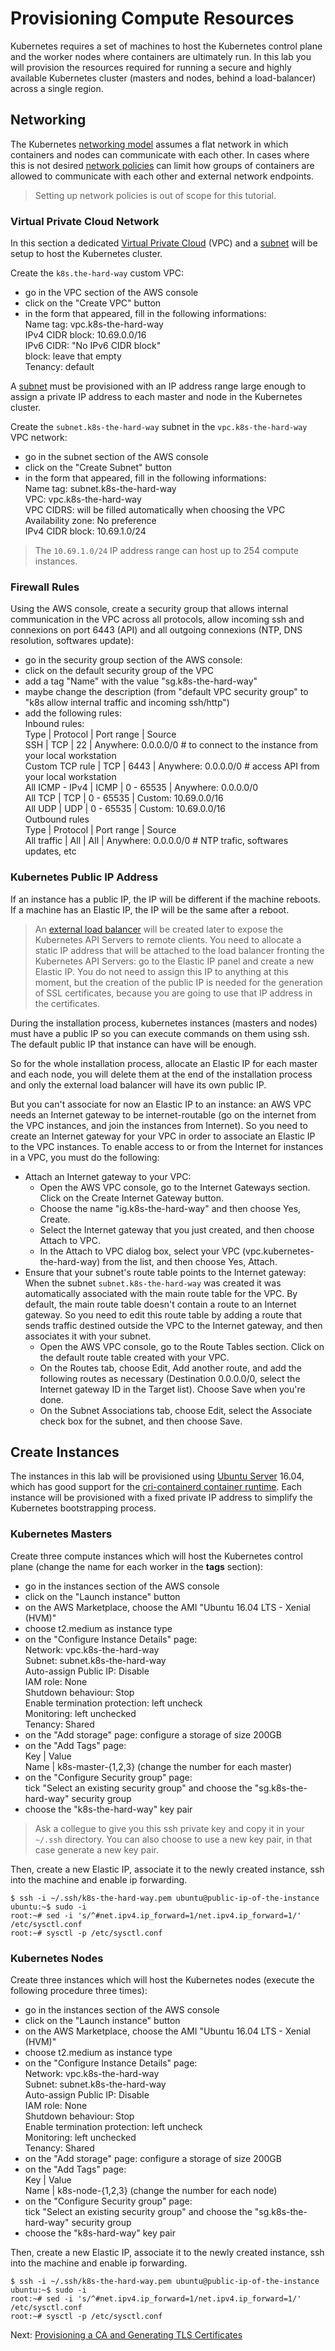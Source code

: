 # Provisioning Compute Resources

Kubernetes requires a set of machines to host the Kubernetes control plane and the worker nodes where containers are ultimately run. In this lab you will provision the resources required for running a secure and highly available Kubernetes cluster (masters and nodes, behind a load-balancer) across a single region.

## Networking

The Kubernetes [networking model](https://kubernetes.io/docs/concepts/cluster-administration/networking/#kubernetes-model) assumes a flat network in which containers and nodes can communicate with each other. In cases where this is not desired [network policies](https://kubernetes.io/docs/concepts/services-networking/network-policies/) can limit how groups of containers are allowed to communicate with each other and external network endpoints.

> Setting up network policies is out of scope for this tutorial.

### Virtual Private Cloud Network

In this section a dedicated [Virtual Private Cloud](https://aws.amazon.com/vpc/) (VPC) and a [subnet](https://docs.aws.amazon.com/AmazonVPC/latest/UserGuide/VPC_Subnets.html) will be setup to host the Kubernetes cluster.

Create the `k8s.the-hard-way` custom VPC:
* go in the VPC section of the AWS console
* click on the "Create VPC" button
* in the form that appeared, fill in the following informations:  
  Name tag: vpc.k8s-the-hard-way  
  IPv4 CIDR block: 10.69.0.0/16  
  IPv6 CIDR: "No IPv6 CIDR block"  
  block: leave that empty  
  Tenancy: default  

A [subnet](https://docs.aws.amazon.com/AmazonVPC/latest/UserGuide/VPC_Subnets.html) must be provisioned with an IP address range large enough to assign a private IP address to each master and node in the Kubernetes cluster.

Create the `subnet.k8s-the-hard-way` subnet in the `vpc.k8s-the-hard-way` VPC network:
* go in the subnet section of the AWS console
* click on the "Create Subnet" button
* in the form that appeared, fill in the following informations:  
  Name tag: subnet.k8s-the-hard-way  
  VPC: vpc.k8s-the-hard-way  
  VPC CIDRS: will be filled automatically when choosing the VPC  
  Availability zone: No preference  
  IPv4 CIDR block: 10.69.1.0/24

> The `10.69.1.0/24` IP address range can host up to 254 compute instances.

### Firewall Rules

Using the AWS console, create a security group that allows internal communication in the VPC across all protocols, allow incoming ssh and connexions on port 6443 (API) and all outgoing connexions (NTP, DNS resolution, softwares update):

* go in the security group section of the AWS console:
* click on the default security group of the VPC
* add a tag "Name" with the value "sg.k8s-the-hard-way"
* maybe change the description (from "default VPC security group" to "k8s allow internal traffic and incoming ssh/http")
* add the following rules:  
Inbound rules:  
  Type            | Protocol | Port range | Source  
  SSH             |   TCP    |    22      | Anywhere: 0.0.0.0/0   # to connect to the instance from your local workstation  
  Custom TCP rule |   TCP    |   6443     | Anywhere: 0.0.0.0/0   # access API from your local workstation  
  All ICMP - IPv4 |  ICMP    | 0 - 65535  | Anywhere: 0.0.0.0/0   
  All TCP         |   TCP    | 0 - 65535  | Custom: 10.69.0.0/16  
  All UDP         |   UDP    | 0 - 65535  | Custom: 10.69.0.0/16  
Outbound rules  
  Type          | Protocol | Port range | Source  
  All traffic     |   All    |    All     | Anywhere: 0.0.0.0/0   # NTP trafic, softwares updates, etc  

### Kubernetes Public IP Address

If an instance has a public IP, the IP will be different if the machine reboots. If a machine has an Elastic IP, the IP will be the same after a reboot.

> An [external load balancer](https://aws.amazon.com/elasticloadbalancing/) will be created later to expose the Kubernetes API Servers to remote clients. You need to allocate a static IP address that will be attached to the load balancer fronting the Kubernetes API Servers: go to the Elastic IP panel and create a new Elastic IP. You do not need to assign this IP to anything at this moment, but the creation of the public IP is needed for the generation of SSL certificates, because you are going to use that IP address in the certificates.

During the installation process, kubernetes instances (masters and nodes) must have a public IP so you can execute commands on them using ssh. The default public IP that instance can have will be enough.

So for the whole installation process, allocate an Elastic IP for each master and each node, you will delete them at the end of the installation process and only the external load balancer will have its own public IP.

But you can't associate for now an Elastic IP to an instance: an AWS VPC needs an Internet gateway to be internet-routable (go on the internet from the VPC instances, and join the instances from Internet). So you need to create an Internet gateway for your VPC in order to associate an Elastic IP to the VPC instances. To enable access to or from the Internet for instances in a VPC, you must do the following:

* Attach an Internet gateway to your VPC:
  * Open the AWS VPC console, go to the Internet Gateways section. Click on the Create Internet Gateway button.
  * Choose the name "ig.k8s-the-hard-way" and then choose Yes, Create.
  * Select the Internet gateway that you just created, and then choose Attach to VPC.
  * In the Attach to VPC dialog box, select your VPC (vpc.kubernetes-the-hard-way) from the list, and then choose Yes, Attach.
* Ensure that your subnet's route table points to the Internet gateway:
  When the subnet `subnet.k8s-the-hard-way` was created it was automatically associated with the main route table for the VPC. By default, the main route table doesn't contain a route to an Internet gateway. So you need to edit this route table by adding a route that sends traffic destined outside the VPC to the Internet gateway, and then associates it with your subnet.
  * Open the AWS VPC console, go to the Route Tables section. Click on the default route table created with your VPC.
  * On the Routes tab, choose Edit, Add another route, and add the following routes as necessary (Destination 0.0.0.0/0, select the Internet gateway ID in the Target list). Choose Save when you're done.
  * On the Subnet Associations tab, choose Edit, select the Associate check box for the subnet, and then choose Save.

## Create Instances

The instances in this lab will be provisioned using [Ubuntu Server](https://www.ubuntu.com/server) 16.04, which has good support for the [cri-containerd container runtime](https://github.com/containerd/cri-containerd). Each instance will be provisioned with a fixed private IP address to simplify the Kubernetes bootstrapping process.

### Kubernetes Masters

Create three compute instances which will host the Kubernetes control plane (change the name for each worker in the **tags** section):
* go in the instances section of the AWS console
* click on the "Launch instance" button
* on the AWS Marketplace, choose the AMI "Ubuntu 16.04 LTS - Xenial (HVM)"
* choose t2.medium as instance type
* on the "Configure Instance Details" page:  
  Network: vpc.k8s-the-hard-way  
  Subnet: subnet.k8s-the-hard-way  
  Auto-assign Public IP: Disable  
  IAM role: None  
  Shutdown behaviour: Stop  
  Enable termination protection: left uncheck  
  Monitoring: left unchecked  
  Tenancy: Shared
* on the "Add storage" page: configure a storage of size 200GB
* on the "Add Tags" page:  
    Key        | Value  
    Name       | k8s-master-{1,2,3} (change the number for each master)
* on the "Configure Security group" page:  
  tick "Select an existing security group" and choose the "sg.k8s-the-hard-way" security group
* choose the "k8s-the-hard-way" key pair

> Ask a collegue to give you this ssh private key and copy it in your `~/.ssh` directory. You can also choose to use a new key pair, in that case generate a new key pair.

Then, create a new Elastic IP, associate it to the newly created instance, ssh into the machine and enable ip forwarding.
```
$ ssh -i ~/.ssh/k8s-the-hard-way.pem ubuntu@public-ip-of-the-instance
ubuntu:~$ sudo -i
root:~# sed -i 's/^#net.ipv4.ip_forward=1/net.ipv4.ip_forward=1/' /etc/sysctl.conf
root:~# sysctl -p /etc/sysctl.conf
```

### Kubernetes Nodes

Create three instances which will host the Kubernetes nodes (execute the following procedure three times):

* go in the instances section of the AWS console
* click on the "Launch instance" button
* on the AWS Marketplace, choose the AMI "Ubuntu 16.04 LTS - Xenial (HVM)"
* choose t2.medium as instance type
* on the "Configure Instance Details" page:  
  Network: vpc.k8s-the-hard-way  
  Subnet: subnet.k8s-the-hard-way  
  Auto-assign Public IP: Disable  
  IAM role: None  
  Shutdown behaviour: Stop  
  Enable termination protection: left uncheck  
  Monitoring: left unchecked  
  Tenancy: Shared
* on the "Add storage" page: configure a storage of size 200GB
* on the "Add Tags" page:  
    Key      | Value  
    Name     | k8s-node-{1,2,3} (change the number for each node)
* on the "Configure Security group" page:  
  tick "Select an existing security group" and choose the "sg.k8s-the-hard-way" security group
* choose the "k8s-hard-way" key pair

Then, create a new Elastic IP, associate it to the newly created instance, ssh into the machine and enable ip forwarding.
```
$ ssh -i ~/.ssh/k8s-the-hard-way.pem ubuntu@public-ip-of-the-instance
ubuntu:~$ sudo -i
root:~# sed -i 's/^#net.ipv4.ip_forward=1/net.ipv4.ip_forward=1/' /etc/sysctl.conf
root:~# sysctl -p /etc/sysctl.conf
```

Next: [Provisioning a CA and Generating TLS Certificates](04-certificate-authority.md)

